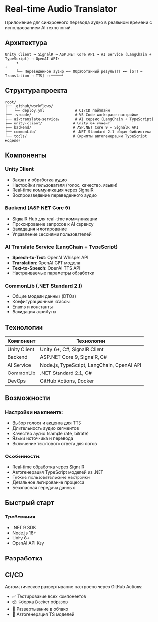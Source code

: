 # Real-time Audio Translator

Приложение для синхронного перевода аудио в реальном времени с использованием AI технологий.

## Архитектура

```
Unity Client → SignalR → ASP.NET Core API → AI Service (LangChain + TypeScript) → OpenAI APIs
     ↑                                                                                    ↓
     └── Переведенное аудио ←← Обработанный результат ←← [STT → Translation → TTS] ←←─────┘
```

## Структура проекта

```
root/
├── .github/workflows/
│   └── deploy.yml              # CI/CD пайплайн
├── .vscode/                    # VS Code workspace настройки
├── ai-translate-service/       # AI сервис (LangChain + TypeScript)
├── unity-client/              # Unity 6+ клиент
├── backend/                   # ASP.NET Core 9 + SignalR API
├── commonLib/                 # .NET Standard 2.1 общая библиотека
└── tools/                     # Скрипты автогенерации TypeScript моделей
```

## Компоненты

### Unity Client

-   Захват и обработка аудио
-   Настройки пользователя (голос, качество, языки)
-   Real-time коммуникация через SignalR
-   Воспроизведение переведенного аудио

### Backend (ASP.NET Core 9)

-   SignalR Hub для real-time коммуникации
-   Проксирование запросов к AI сервису
-   Валидация и логирование
-   Управление сессиями пользователей

### AI Translate Service (LangChain + TypeScript)

-   **Speech-to-Text**: OpenAI Whisper API
-   **Translation**: OpenAI GPT модели
-   **Text-to-Speech**: OpenAI TTS API
-   Настраиваемые параметры обработки

### CommonLib (.NET Standard 2.1)

-   Общие модели данных (DTOs)
-   Конфигурационные классы
-   Enums и константы
-   Валидация атрибуты

## Технологии

| Компонент    | Технологии                                 |
| ------------ | ------------------------------------------ |
| Unity Client | Unity 6+, C#, SignalR Client               |
| Backend      | ASP.NET Core 9, SignalR, C#                |
| AI Service   | Node.js, TypeScript, LangChain, OpenAI API |
| CommonLib    | .NET Standard 2.1, C#                      |
| DevOps       | GitHub Actions, Docker                     |

## Возможности

### Настройки на клиенте:

-   Выбор голоса и акцента для TTS
-   Длительность аудио сегментов
-   Качество аудио (sample rate, bitrate)
-   Языки источника и перевода
-   Включение текстового ответа для логов

### Особенности:

-   Real-time обработка через SignalR
-   Автогенерация TypeScript моделей из .NET
-   Гибкие пользовательские настройки
-   Детальное логирование процесса
-   Безопасная передача данных

## Быстрый старт

### Требования

-   .NET 9 SDK
-   Node.js 18+
-   Unity 6+
-   OpenAI API Key

## Разработка

## CI/CD

Автоматическое развертывание настроено через GitHub Actions:

-   ✅ Тестирование всех компонентов
-   📦 Сборка Docker образов
-   🚀 Развертывание в облако
-   🔄 Автогенерация TS моделей
